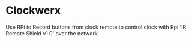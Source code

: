 # Clockwerx
Use RPi to Record buttons from clock remote to control clock with Rpi 'IR Remote Shield v1.0' over the network
